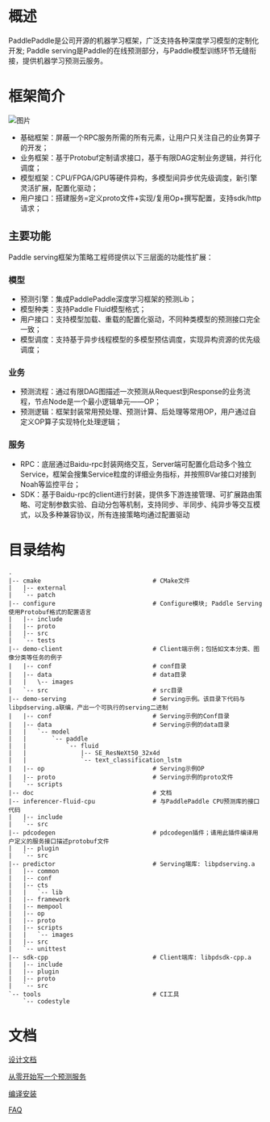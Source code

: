# 概述
PaddlePaddle是公司开源的机器学习框架，广泛支持各种深度学习模型的定制化开发; Paddle serving是Paddle的在线预测部分，与Paddle模型训练环节无缝衔接，提供机器学习预测云服务。

# 框架简介

![图片](https://paddle-serving.bj.bcebos.com/doc/framework.png)

- 基础框架：屏蔽一个RPC服务所需的所有元素，让用户只关注自己的业务算子的开发；
- 业务框架：基于Protobuf定制请求接口，基于有限DAG定制业务逻辑，并行化调度；
- 模型框架：CPU/FPGA/GPU等硬件异构，多模型间异步优先级调度，新引擎灵活扩展，配置化驱动；
- 用户接口：搭建服务=定义proto文件+实现/复用Op+撰写配置，支持sdk/http请求；

## 主要功能

Paddle serving框架为策略工程师提供以下三层面的功能性扩展：

### 模型
- 预测引擎：集成PaddlePaddle深度学习框架的预测Lib；
- 模型种类：支持Paddle Fluid模型格式；
- 用户接口：支持模型加载、重载的配置化驱动，不同种类模型的预测接口完全一致；
- 模型调度：支持基于异步线程模型的多模型预估调度，实现异构资源的优先级调度；

### 业务
- 预测流程：通过有限DAG图描述一次预测从Request到Response的业务流程，节点Node是一个最小逻辑单元——OP；
- 预测逻辑：框架封装常用预处理、预测计算、后处理等常用OP，用户通过自定义OP算子实现特化处理逻辑；

### 服务

- RPC：底层通过Baidu-rpc封装网络交互，Server端可配置化启动多个独立Service，框架会搜集Service粒度的详细业务指标，并按照BVar接口对接到Noah等监控平台；
- SDK：基于Baidu-rpc的client进行封装，提供多下游连接管理、可扩展路由策略、可定制参数实验、自动分包等机制，支持同步、半同步、纯异步等交互模式，以及多种兼容协议，所有连接策略均通过配置驱动

# 目录结构

```
.
|-- cmake                               # CMake文件
|   |-- external
|   `-- patch
|-- configure                           # Configure模块; Paddle Serving使用Protobuf格式的配置语言
|   |-- include
|   |-- proto
|   |-- src
|   `-- tests
|-- demo-client                         # Client端示例；包括如文本分类、图像分类等任务的例子
|   |-- conf                            # conf目录
|   |-- data                            # data目录
|   |   \-- images
|   `-- src                             # src目录
|-- demo-serving                        # Serving示例。该目录下代码与libpdserving.a联编，产出一个可执行的serving二进制
|   |-- conf                            # Serving示例的Conf目录
|   |-- data                            # Serving示例的data目录
|   |   `-- model
|   |       `-- paddle
|   |           `-- fluid
|   |               |-- SE_ResNeXt50_32x4d
|   |               `-- text_classification_lstm
|   |-- op                              # Serving示例OP
|   |-- proto                           # Serving示例的proto文件
|   `-- scripts
|-- doc                                 # 文档
|-- inferencer-fluid-cpu                # 与PaddlePaddle CPU预测库的接口代码
|   |-- include
|   `-- src
|-- pdcodegen                           # pdcodegen插件；请用此插件编译用户定义的服务接口描述protobuf文件
|   |-- plugin
|   `-- src
|-- predictor                           # Serving端库: libpdserving.a
|   |-- common
|   |-- conf
|   |-- cts
|   |   `-- lib
|   |-- framework
|   |-- mempool
|   |-- op
|   |-- proto
|   |-- scripts
|   |   `-- images
|   |-- src
|   `-- unittest
|-- sdk-cpp                             # Client端库: libpdsdk-cpp.a
|   |-- include
|   |-- plugin
|   |-- proto
|   `-- src
`-- tools                               # CI工具
    `-- codestyle
```

# 文档

[设计文档](doc/DESIGN.md)

[从零开始写一个预测服务](doc/CREATING.md)

[编译安装](doc/INSTALL.md)

[FAQ](doc/FAQ.md)
